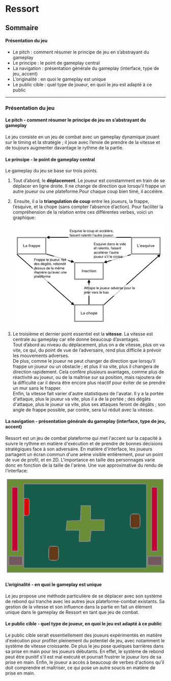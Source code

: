 # Ressort

## Sommaire

#### Présentation du jeu
  - Le pitch : comment résumer le principe de jeu en s’abstrayant du gameplay
  - Le principe : le point de gameplay central
  - La navigation : présentation générale du gameplay (interface, type de jeu, accent)
  - L’originalité : en quoi le gameplay est unique
  - Le public cible : quel type de joueur, en quoi le jeu est adapté à ce public
___

### Présentation du jeu

#### Le pitch - comment résumer le principe de jeu en s’abstrayant du gameplay

Le jeu consiste en un jeu de combat avec un gameplay dynamique jouant sur le timing et la stratégie ; il joue avec l’envie de prendre de la vitesse et de toujours augmenter davantage le rythme de la partie.

#### Le principe - le point de gameplay central

Le gameplay du jeu se base sur trois points.
1. Tout d’abord, le **déplacement**. Le joueur est constamment en train de se déplacer en ligne droite. Il ne change de direction que lorsqu’il frappe un autre joueur ou une plateforme.Pour chaque coup bien timé, il accélère.
2.  Ensuite, il a la **triangulation de coup** entre les joueurs, la frappe, l’esquive, et la chope (sans compter l’absence d’action). Pour faciliter la compréhension de la relation entre ces différentes verbes, voici un graphique:

    ![diagramme de la triangulation des coups](img/diagramme_tringulation_coup.png)

3. Le troisième et dernier point essentiel est la **vitesse**. La vitesse est centrale au gameplay car elle donne beaucoup d’avantages.  
Tout d’abord au niveau du déplacement, plus on a de vitesse, plus on va vite, ce qui, du point de vue de l’adversaire, rend plus difficile à prévoir les mouvements adverses.  
De plus, comme le joueur ne peut changer de direction que lorsqu’il frappe un joueur ou un obstacle ; et plus il va vite, plus il changera de direction rapidement. Cela confère plusieurs avantages, comme plus de réactivité au joueur, ou de la maîtrise sur sa position, mais rajoutera de la difficulté car il devra être encore plus réactif pour éviter de se prendre un mur sans le frapper.  
Enfin, la vitesse fait varier d'autre statistiques de l'avatar. Il y a la portée d'attaque, plus le joueur va vite, plus il a de la portée ; des dégâts d'attaque, plus le joueur va vite, plus ses attaques feront de dégâts ; son angle de frappe possible, par contre, sera lui réduit avec la vitesse.

#### La navigation - présentation générale du gameplay (interface, type de jeu, accent)

Ressort est un jeu de combat plateforme qui met l'accent sur la capacité à suivre le rythme en matière d'exécution et de prendre de bonnes décisions stratégiques face à son adversaire. En matière d'interface, les joueurs partagent un écran commun d'une arène visible entièrement, pour un point de vue de profil, et en 2D. L'importance en taille des personnages varie donc en fonction de la taille de l'arène.
Une vue approximative du rendu de l'interface:

![exemple d'interface graphique approximative](img/exemple_interface.png)

#### L’originalité - en quoi le gameplay est unique

Le jeu propose une méthode particulière de se déplacer avec son système de rebond qui tranche avec les autres jeux plateforme-combat existants. Sa gestion de la vitesse et son influence dans la partie en fait un élément unique dans le gameplay de Ressort en tant que jeu de combat.

#### Le public cible - quel type de joueur, en quoi le jeu est adapté à ce public

Le public cible serait essentiellement des joueurs expérimentés en matière d'exécution pour profiter pleinement du potentiel de jeu, avec notamment le système de vitesse croissante. De plus le jeu pose quelques barrières dans sa prise en main pour les joueurs débutants. En effet, le système de rebond peut être punitif s'il est mal exécuté et pourrait frustrer le joueur lors de sa prise en main. Enfin, le joueur a accès à beaucoup de verbes d'actions qu'il doit comprendre et maîtriser, ce qui pose un autre soucis en matière de prise en main.
